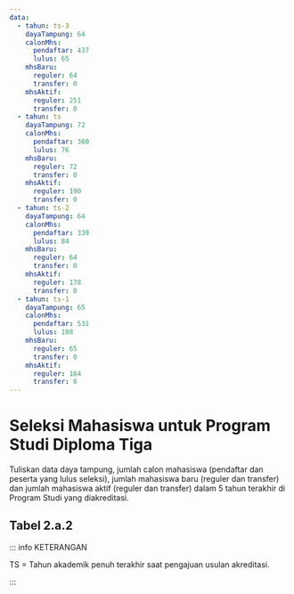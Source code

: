 ```yaml
---
data:
  - tahun: ts-3
    dayaTampung: 64
    calonMhs:
      pendaftar: 437
      lulus: 65
    mhsBaru:
      reguler: 64
      transfer: 0
    mhsAktif:
      reguler: 251
      transfer: 0
  - tahun: ts
    dayaTampung: 72
    calonMhs:
      pendaftar: 360
      lulus: 76
    mhsBaru:
      reguler: 72
      transfer: 0
    mhsAktif:
      reguler: 190
      transfer: 0
  - tahun: ts-2
    dayaTampung: 64
    calonMhs:
      pendaftar: 339
      lulus: 84
    mhsBaru:
      reguler: 64
      transfer: 0
    mhsAktif:
      reguler: 178
      transfer: 0
  - tahun: ts-1
    dayaTampung: 65
    calonMhs:
      pendaftar: 531
      lulus: 108
    mhsBaru:
      reguler: 65
      transfer: 0
    mhsAktif:
      reguler: 184
      transfer: 0
---
```


<script setup>
import { useData } from "vitepress"
import Tabel from '../components/tabel-2a2.vue'

const { frontmatter } = useData()
</script>

# Seleksi Mahasiswa untuk Program Studi Diploma Tiga

Tuliskan data daya tampung, jumlah calon mahasiswa (pendaftar dan peserta yang lulus seleksi), jumlah mahasiswa baru (reguler dan transfer) dan jumlah mahasiswa aktif (reguler dan transfer) dalam 5 tahun terakhir di Program Studi yang diakreditasi.

## Tabel 2.a.2

<Tabel :data="frontmatter.data" />

::: info KETERANGAN

TS = Tahun akademik penuh terakhir saat pengajuan usulan akreditasi.

:::
